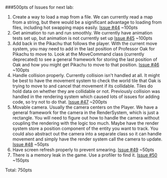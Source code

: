 ###500pts of Issues for next lab:

1. Create a way to load a map from a file. We can currently read a map from a string, but there would be a significant advantage to loading from files, including hot swapping maps easily. [Issue #44](https://github.com/UCSB-CS56-Projects/cs56-games-pokemon-map/issues/44) ~100pts
2. Get animation to run and run smoothly. We currently have animation tests set up, but animation is not currently set up [Issue #45](https://github.com/UCSB-CS56-Projects/cs56-games-pokemon-map/issues/45) ~100pts
3. Add back in the Pikachu that follows the player. With the current move system, you may need to add in the last position of Professor Oak for Pikachu to move to. Look at the MoveCommand class (currently deprecated) to see a general framework for storing the last position of Oak and how you might get Pikachu to move to that position. [Issue #46](https://github.com/UCSB-CS56-Projects/cs56-games-pokemon-map/issues/46) ~100pts
4. Handle collision properly. Currently collision isn't handled at all. It might be best to have the movement system to check the world tile that Oak is trying to move to and cancel that movement if its collidable. Tiles do hold data on whether they are collidable or not. Previously collision was handled in the rendering system which caused lots of issues for adding code, so try not to do that. [Issue #47](https://github.com/UCSB-CS56-Projects/cs56-games-pokemon-map/issues/47) ~200pts
5. Movable camera. Usually the camera centers on the Player. We have a general framework for the camera in the RenderSystem, which is just a rectangle. You will need to figure out how to handle the camera without coupling the rendering with the logic too much. Maybe have the render system store a position component of the entity you want to track. You could also abstract out the camera into a separate class so it can handle movement and simply have the render system call the camera to update. [Issue #48](https://github.com/UCSB-CS56-Projects/cs56-games-pokemon-map/issues/48) ~50pts
6. Have screen refresh properly to prevent smearing. [Issue #49](https://github.com/UCSB-CS56-Projects/cs56-games-pokemon-map/issues/49) ~50pts
7. There is a memory leak in the game. Use a profiler to find it. [Issue #50](https://github.com/UCSB-CS56-Projects/cs56-games-pokemon-map/issues/50) ~150pts

Total: 750pts
